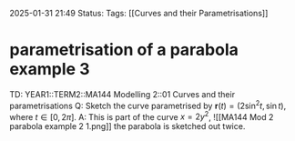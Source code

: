 2025-01-31 21:49
Status: 
Tags: [[Curves and their Parametrisations]]
# parametrisation of a parabola example 3

TD: YEAR1::TERM2::MA144 Modelling 2::01 Curves and their parametrisations 
Q: Sketch the curve parametrised by $\mathbf{r}(t) = (2 \sin^2 t, \sin t)$, where $t \in [0, 2\pi]$.
A: This is part of the curve $x=2y^{2}$,
![[MA144 Mod 2 parabola example 2 1.png]]
the parabola is sketched out twice.
<!--ID: 1738360395981-->
